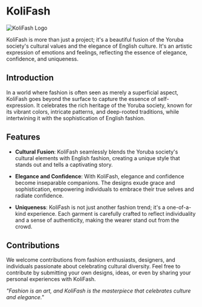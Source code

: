 # KoliFash

![KoliFash Logo](/img/logo.png)

KoliFash is more than just a project; it's a beautiful fusion of the Yoruba society's cultural values and the elegance of English culture. It's an artistic expression of emotions and feelings, reflecting the essence of elegance, confidence, and uniqueness.

## Introduction

In a world where fashion is often seen as merely a superficial aspect, KoliFash goes beyond the surface to capture the essence of self-expression. It celebrates the rich heritage of the Yoruba society, known for its vibrant colors, intricate patterns, and deep-rooted traditions, while intertwining it with the sophistication of English fashion.

## Features

- **Cultural Fusion**: KoliFash seamlessly blends the Yoruba society's cultural elements with English fashion, creating a unique style that stands out and tells a captivating story.

- **Elegance and Confidence**: With KoliFash, elegance and confidence become inseparable companions. The designs exude grace and sophistication, empowering individuals to embrace their true selves and radiate confidence.

- **Uniqueness**: KoliFash is not just another fashion trend; it's a one-of-a-kind experience. Each garment is carefully crafted to reflect individuality and a sense of authenticity, making the wearer stand out from the crowd.
<!-- 
## How to Use

To experience the magic of KoliFash, simply visit our website [www.kolifash.com](https://www.kolifash.com). Browse through our exclusive collections, inspired by the rich Yoruba culture and blended with English fashion. Select the garments that resonate with your style and personality, and place your order with ease. -->

## Contributions

We welcome contributions from fashion enthusiasts, designers, and individuals passionate about celebrating cultural diversity. Feel free to contribute by submitting your own designs, ideas, or even by sharing your personal experiences with KoliFash.
<!-- 
## Get Involved

Follow us on social media to stay updated with the latest KoliFash trends, events, and promotions. Join the KoliFash community and become a part of this remarkable journey towards self-expression, elegance, and cultural appreciation.

- Facebook: [KoliFashOfficial](https://www.facebook.com/KoliFashOfficial)
- Instagram: [@KoliFash](https://www.instagram.com/KoliFash)
- Twitter: [@KoliFash](https://www.twitter.com/KoliFash) -->
<!-- 
## Support

If you have any questions, feedback, or need assistance, please reach out to our dedicated support team at [support@kolifash.com](mailto:support@kolifash.com). We are here to ensure your KoliFash experience is exceptional. -->

<!-- ## Acknowledgements

We would like to express our gratitude to the Yoruba society for their cultural inspiration, as well as our talented designers and supporters who have made KoliFash a reality. Together, we are redefining fashion and embracing the beauty of cultural diversity. -->
<!-- 
## License

This project is licensed under the [Creative Commons Attribution 4.0 International License](LICENSE.md). Feel free to use and share it while respecting the terms of the license. -->

_"Fashion is an art, and KoliFash is the masterpiece that celebrates culture and elegance."_